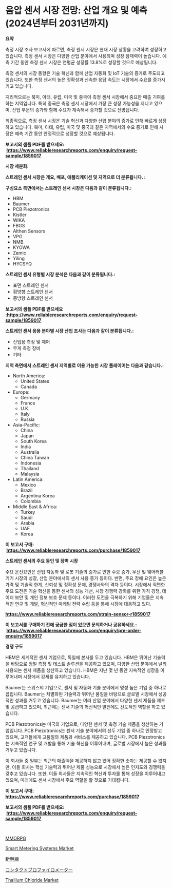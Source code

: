 <p><h1>음압 센서 시장 전망: 산업 개요 및 예측 (2024년부터 2031년까지)</h1></p><p><strong>요약</strong></p>
<p><p>측정 시장 조사 보고서에 따르면, 측정 센서 시장은 현재 시장 상황을 고려하여 성장하고 있습니다. 측정 센서 시장은 다양한 산업 분야에서 사용되며 성장 잠재력이 높습니다. 예측 기간 동안 측정 센서 시장은 연평균 성장률 13.8%로 성장할 것으로 예상됩니다.</p><p>측정 센서의 시장 동향은 기술 혁신과 함께 산업 자동화 및 IoT 기술의 증가로 주도되고 있습니다. 또한 측정 센서의 높은 정확성과 신속한 응답 속도는 시장에서 수요를 증가시키고 있습니다.</p><p>지리적으로는 북미, 아태, 유럽, 미국 및 중국이 측정 센서 시장에서 중요한 매출 기여를 하는 지역입니다. 특히 중국은 측정 센서 시장에서 가장 큰 성장 가능성을 지니고 있으며, 산업 부문의 증가와 함께 수요가 계속해서 증가할 것으로 전망됩니다.</p><p>최종적으로, 측정 센서 시장은 기술 혁신과 다양한 산업 분야의 증가로 인해 빠르게 성장하고 있습니다. 북미, 아태, 유럽, 미국 및 중국과 같은 지역에서의 수요 증가로 인해 시장은 예측 기간 동안 안정적으로 성장할 것으로 예상됩니다.</p></p>
<p><strong>보고서의 샘플 PDF를 받으세요: &nbsp;<a href="https://www.reliableresearchreports.com/enquiry/request-sample/1859017">https://www.reliableresearchreports.com/enquiry/request-sample/1859017</a></strong></p>
<p><strong>시장 세분화:</strong></p>
<p><strong> 스트레인 센서 시장은 개요, 배포, 애플리케이션 및 지역으로 더 분류됩니다. :</strong></p>
<p><strong>구성요소 측면에서는 스트레인 센서 시장은 다음과 같이 분류됩니다.:</strong></p>
<p><ul><li>HBM</li><li>Baumer</li><li>PCB Piezotronics</li><li>Kistler</li><li>WIKA</li><li>FBGS</li><li>Althen Sensors</li><li>VPG</li><li>NMB</li><li>KYOWA</li><li>Zemic</li><li>Yiling</li><li>HYCSYQ</li></ul></p>
<p><strong> 스트레인 센서 유형별 시장 분석은 다음과 같이 분류됩니다.:</strong></p>
<p><ul><li>표면 스트레인 센서</li><li>횡방향 스트레인 센서</li><li>종방향 스트레인 센서</li></ul></p>
<p><strong>보고서의 샘플 PDF를 받으세요 :<a href="https://www.reliableresearchreports.com/enquiry/request-sample/1859017">https://www.reliableresearchreports.com/enquiry/request-sample/1859017</a></strong></p>
<p><strong> 스트레인 센서 응용 분야별 시장 산업 조사는 다음과 같이 분류됩니다.:</strong></p>
<p><ul><li>산업용 측정 및 제어</li><li>무게 측정 장비</li><li>기타</li></ul></p>
<p><strong>지역 측면에서 스트레인 센서 지역별로 이용 가능한 시장 플레이어는 다음과 같습니다.:</strong></p>
<p><ul>
    <li>
        North America:
        <ul>
            <li>United States</li>
            <li>Canada</li>
        </ul>
    </li>
    <li>
        Europe:
        <ul>
            <li>Germany</li>
            <li>France</li>
            <li>U.K.</li>
            <li>Italy</li>
            <li>Russia</li>
        </ul>
    </li>
    <li>
        Asia-Pacific:
        <ul>
            <li>China</li>
            <li>Japan</li>
            <li>South Korea</li>
            <li>India</li>
            <li>Australia</li>
            <li>China Taiwan</li>
            <li>Indonesia</li>
            <li>Thailand</li>
            <li>Malaysia</li>
        </ul>
    </li>
    <li>
        Latin America:
        <ul>
            <li>Mexico</li>
            <li>Brazil</li>
            <li>Argentina Korea</li>
            <li>Colombia</li>
        </ul>
    </li>
    <li>
        Middle East & Africa:
        <ul>
            <li>Turkey</li>
            <li>Saudi</li>
            <li>Arabia</li>
            <li>UAE</li>
            <li>Korea</li>
        </ul>
    </li>
    </ul></p>
<p><strong>이 보고서 구매: &nbsp;<a href="https://www.reliableresearchreports.com/purchase/1859017">https://www.reliableresearchreports.com/purchase/1859017</a></strong></p>
<p><strong>스트레인 센서의 주요 동인 및 장벽 시장</strong></p>
<p><p>주요 운전요인은 산업 자동화 및 로봇 기술의 증가로 인한 수요 증가, 무선 및 웨어러블 기기 시장의 성장, 산업 분야에서의 센서 사용 증가 등이다. 반면, 주요 장애 요인은 높은 가격 및 기술적 한계, 신뢰성 및 정확성 문제, 경쟁사와의 격차 등이다. 시장에서 직면한 주요 도전은 기술 혁신을 통한 센서의 성능 개선, 시장 경쟁력 강화를 위한 가격 경쟁, 데이터 보안 및 개인 정보 보호 문제 등이다. 이러한 도전을 극복하기 위해 기업들은 지속적인 연구 및 개발, 혁신적인 마케팅 전략 수립 등을 통해 시장에 대응하고 있다.</p></p>
<p><strong><a href="https://www.reliableresearchreports.com/strain-sensor-r1859017">https://www.reliableresearchreports.com/strain-sensor-r1859017</a></strong></p>
<p><strong>이 보고서를 구매하기 전에 궁금한 점이 있으면 문의하거나 공유하세요.: &nbsp;<a href="https://www.reliableresearchreports.com/enquiry/pre-order-enquiry/1859017">https://www.reliableresearchreports.com/enquiry/pre-order-enquiry/1859017</a></strong></p>
<p><strong>경쟁 구도</strong></p>
<p><p>HBM은 세계적인 센서 기업으로, 독일에 본사를 두고 있습니다. HBM은 뛰어난 기술력을 바탕으로 정밀 측정 및 테스트 솔루션을 제공하고 있으며, 다양한 산업 분야에서 널리 사용되는 센서 제품을 생산하고 있습니다. HBM은 지난 몇 년 동안 지속적인 성장을 이루어내며 시장에서 강세를 유지하고 있습니다.</p><p>Baumer는 스위스의 기업으로, 센서 및 자동화 기술 분야에서 명성 높은 기업 중 하나로 꼽힙니다. Baumer는 차별화된 기술력과 뛰어난 품질을 바탕으로 글로벌 시장에서 성공적인 성과를 거두고 있습니다. Baumer는 여러 산업 분야에서 다양한 센서 제품을 제조 및 공급하고 있으며, 최근에는 센서 기술의 혁신적인 발전에도 선도적인 역할을 하고 있습니다.</p><p>PCB Piezotronics는 미국의 기업으로, 다양한 센서 및 측정 기술 제품을 생산하는 기업입니다. PCB Piezotronics는 센서 기술 분야에서의 선두 기업 중 하나로 인정받고 있으며, 고객들에게 고품질의 제품과 서비스를 제공하고 있습니다. PCB Piezotronics는 지속적인 연구 및 개발을 통해 기술 혁신을 이루어내며, 글로벌 시장에서 높은 성과를 거두고 있습니다.</p><p>이 회사들 중 일부는 최근의 매출액을 제공하지 않고 있어 정확한 숫자는 제공할 수 없지만, 이들 회사는 핵심 기술력과 뛰어난 제품 성능으로 시장에서 높은 인지도와 경쟁력을 갖추고 있습니다. 또한, 이들 회사들은 지속적인 혁신과 투자를 통해 성장을 이루어내고 있으며, 미래에도 센서 시장에서 주요 역할을 할 것으로 기대됩니다.</p></p>
<p><strong>이 보고서 구매: &nbsp; <a href="https://www.reliableresearchreports.com/purchase/1859017">https://www.reliableresearchreports.com/purchase/1859017</a></strong></p>
<p><strong>보고서의 샘플 PDF를 받으세요: &nbsp;<a href="https://www.reliableresearchreports.com/enquiry/request-sample/1859017">https://www.reliableresearchreports.com/enquiry/request-sample/1859017</a></strong><strong></strong></p>
<p>&nbsp;</p>
<p><p><a href="https://github.com/vsoq0zknh59/Market-Research-Report-List-1/blob/main/595019127985.md">MMORPG</a></p><p><a href="https://github.com/globismark/Market-Research-Report-List-2/blob/main/smart-metering-systems-market.md">Smart Metering Systems Market</a></p><p><a href="https://github.com/zjkmgcs938405/Market-Research-Report-List-1/blob/main/369245130523.md">新幹線</a></p><p><a href="https://github.com/schmahlson/Market-Research-Report-List-1/blob/main/729669130526.md">コンタクトプロファイロメーター</a></p><p><a href="https://issuu.com/reportprime-2/docs/thallium-chloride-market-size-2030.pptx">Thallium Chloride Market</a></p></p>
